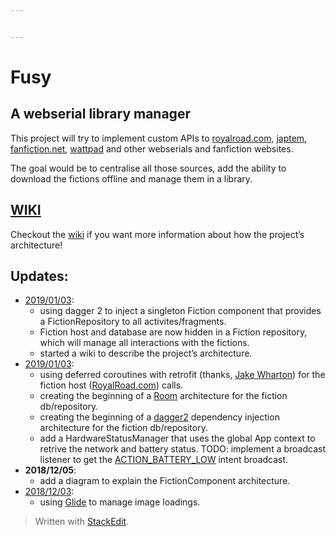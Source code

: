 ```yaml
---


---
```


<h1 id="fusy">Fusy</h1>
<h2 id="a-webserial-library-manager">A webserial library manager</h2>
<p>This project will try to implement custom APIs to <a href="https://www.royalroad.com/">royalroad.com</a>, <a href="http://japtem.com/fanfic.php">japtem</a>, <a href="https://www.fanfiction.net/">fanfiction.net</a>, <a href="https://www.wattpad.com/">wattpad</a> and other webserials and fanfiction websites.</p>
<p>The goal would be to centralise all those sources, add the ability to download the fictions offline and manage them in a library.</p>
<h2 id="wiki"><a href="https://github.com/CamilleBC/fusy/wiki">WIKI</a></h2>
<p>Checkout the <a href="https://github.com/CamilleBC/fusy/wiki">wiki</a> if you want more information about how the project’s architecture!</p>
<h2 id="updates">Updates:</h2>
<ul>
<li><a href="https://github.com/CamilleBC/fusy/commit/273e588588fc708cdd3dbd1852b5ea86aa22ccd2">2019/01/03</a>:
<ul>
<li>using dagger 2 to inject a singleton Fiction component that provides a FictionRepository to all activites/fragments.</li>
<li>Fiction host and database are now hidden in a Fiction repository, which will manage all interactions with the fictions.</li>
<li>started a wiki to describe the project’s architecture.</li>
</ul>
</li>
<li><a href="https://github.com/CamilleBC/fusy/commit/c4dd7b8d9de759f08e64db58bba386e260d225bd">2019/01/03</a>:
<ul>
<li>using deferred coroutines with retrofit (thanks, <a href="https://github.com/JakeWharton/retrofit2-kotlin-coroutines-adapter">Jake Wharton</a>) for the fiction host (<a href="http://RoyalRoad.com">RoyalRoad.com</a>) calls.</li>
<li>creating the beginning of a <a href="https://developer.android.com/training/data-storage/room/">Room</a> architecture for the fiction db/repository.</li>
<li>creating the beginning of a <a href="https://google.github.io/dagger/">dagger2</a> dependency injection architecture for the fiction db/repository.</li>
<li>add a HardwareStatusManager that uses the global App context to retrive the network and battery status. TODO: implement a broadcast listener to get the <a href="https://developer.android.com/reference/android/content/Intent.html#ACTION_BATTERY_LOW">ACTION_BATTERY_LOW</a> intent broadcast.</li>
</ul>
</li>
<li><strong>2018/12/05</strong>:
<ul>
<li>add a diagram to explain the FictionComponent architecture.</li>
</ul>
</li>
<li><a href="https://github.com/CamilleBC/fusy/commit/76173f3b7ca6f2c4dd43769217421a798013fa5f">2018/12/03</a>:
<ul>
<li>using <a href="https://bumptech.github.io/glide/">Glide</a> to manage image loadings.</li>
</ul>
</li>
</ul>
<blockquote>
<p>Written with <a href="https://stackedit.io/">StackEdit</a>.</p>
</blockquote>

